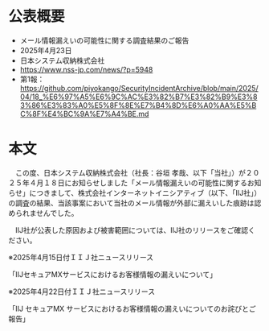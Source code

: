 # 公表概要
- メール情報漏えいの可能性に関する調査結果のご報告
- 2025年4月23日
- 日本システム収納株式会社
- https://www.nss-jp.com/news/?p=5948
- 第1報：https://github.com/piyokango/SecurityIncidentArchive/blob/main/2025/04/18_%E6%97%A5%E6%9C%AC%E3%82%B7%E3%82%B9%E3%83%86%E3%83%A0%E5%8F%8E%E7%B4%8D%E6%A0%AA%E5%BC%8F%E4%BC%9A%E7%A4%BE.md

# 本文
　この度、日本システム収納株式会社（社長：谷垣 孝哉、以下「当社」）が２０２５年４月１８日にお知らせしました「メール情報漏えいの可能性に関するお知らせ」につきまして、株式会社インターネットイニシアティブ（以下、「IIJ社」）の調査の結果、当該事案において当社のメール情報が外部に漏えいした痕跡は認められませんでした。

　IIJ社が公表した原因および被害範囲については、IIJ社のリリースをご確認ください。

※2025年4月15日付ＩＩＪ社ニュースリリース

「IIJセキュアMXサービスにおけるお客様情報の漏えいについて」

※2025年4月22日付ＩＩＪ社ニュースリリース

「IIJ セキュアMX サービスにおけるお客様情報の漏えいについてのお詫びとご報告」

